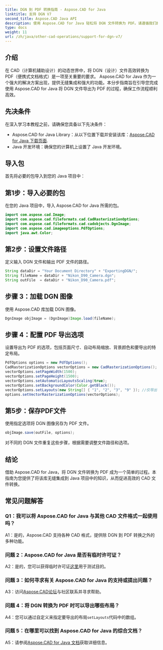 ```yaml
---
title: DGN 到 PDF 转换指南 - Aspose.CAD for Java
linktitle: 支持 DGN V7
second_title: Aspose.CAD Java API
description: 使用 Aspose.CAD for Java 轻松将 DGN 文件转换为 PDF。请遵循我们的分步指南，实现无缝集成和高效的工作流程。
type: docs
weight: 11
url: /zh/java/other-cad-operations/support-for-dgn-v7/
---
```

## 介绍

在 CAD（计算机辅助设计）的动态世界中，将 DGN（设计）文件高效转换为 PDF（便携式文档格式）是一项至关重要的要求。 Aspose.CAD for Java 作为一个强大的解决方案出现，提供无缝集成和强大的功能。本分步指南旨在引导您完成使用 Aspose.CAD for Java 将 DGN 文件导出为 PDF 的过程，确保工作流程顺利高效。

## 先决条件

在深入学习本教程之前，请确保您具备以下先决条件：
-  Aspose.CAD for Java Library：从以下位置下载并安装该库：[Aspose.CAD for Java 下载页面](https://releases.aspose.com/cad/java/).
- Java 开发环境：确保您的计算机上设置了 Java 开发环境。

## 导入包

首先将必要的包导入到您的 Java 项目中：

## 第1步：导入必要的包

在您的 Java 项目中，导入 Aspose.CAD for Java 所需的包。
```java
import com.aspose.cad.Image;
import com.aspose.cad.fileformats.cad.CadRasterizationOptions;
import com.aspose.cad.fileformats.cad.cadobjects.DgnImage;
import com.aspose.cad.imageoptions.PdfOptions;
import java.awt.Color;
```

## 第2步：设置文件路径

定义输入 DGN 文件和输出 PDF 文件的路径。

```java
String dataDir = "Your Document Directory" + "ExportingDGN/";
String fileName = dataDir + "Nikon_D90_Camera.dgn";
String outFile  = dataDir + "Nikon_D90_Camera.pdf";
```

## 步骤 3：加载 DGN 图像

使用 Aspose.CAD 库加载 DGN 图像。

```java
DgnImage objImage = (DgnImage)Image.load(fileName);
```

## 步骤 4：配置 PDF 导出选项

设置导出为 PDF 的选项，包括页面尺寸、自动布局缩放、背景颜色和要导出的特定布局。

```java
PdfOptions options = new PdfOptions();
CadRasterizationOptions vectorOptions = new CadRasterizationOptions();
vectorOptions.setPageWidth(1500);
vectorOptions.setPageHeight(1500);
vectorOptions.setAutomaticLayoutsScaling(true);
vectorOptions.setBackgroundColor(Color.getBlack());
vectorOptions.setLayouts(new String[] { "1", "2", "3", "9" }); //仅导出 4 个（1、2、3 和 9）视图
options.setVectorRasterizationOptions(vectorOptions);
```

## 第5步：保存PDF文件

使用指定选项将 DGN 图像另存为 PDF 文件。

```java
objImage.save(outFile, options);
```

对不同的 DGN 文件重复这些步骤，根据需要调整文件路径和选项。

## 结论

借助 Aspose.CAD for Java，将 DGN 文件转换为 PDF 成为一个简单的过程。本指南为您提供了将该库无缝集成到 Java 项目中的知识，从而促进高效的 CAD 文件转换。

## 常见问题解答

### Q1：我可以将 Aspose.CAD for Java 与其他 CAD 文件格式一起使用吗？

A1：是的，Aspose.CAD 支持各种 CAD 格式，提供除 DGN 到 PDF 转换之外的多种功能。

### 问题 2：Aspose.CAD for Java 是否有临时许可证？

 A2：是的，您可以获得临时许可证[这里](https://purchase.aspose.com/temporary-license/)用于测试目的。

### 问题 3：如何寻求有关 Aspose.CAD for Java 的支持或提出问题？

 A3：访问[Aspose.CAD论坛](https://forum.aspose.com/c/cad/19)与社区联系并寻求帮助。

### 问题 4：将 DGN 转换为 PDF 时可以导出哪些布局？

 A4：您可以通过自定义来指定要导出的布局`setLayouts`代码中的数组。

### 问题 5：在哪里可以找到 Aspose.CAD for Java 的综合文档？

 A5：请参阅[Aspose.CAD for Java 文档](https://reference.aspose.com/cad/java/)获取详细信息。